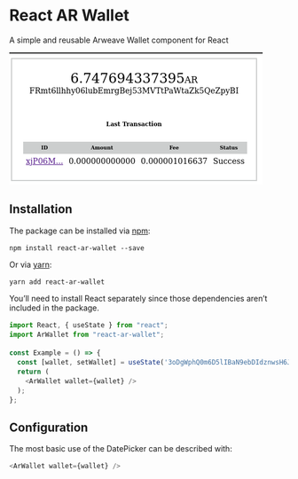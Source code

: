 # React AR Wallet

A simple and reusable Arweave Wallet component for React

![screenshot](docs/screenshot.png)

## Installation

The package can be installed via [npm](https://github.com/npm/cli):

```
npm install react-ar-wallet --save
```

Or via [yarn](https://github.com/yarnpkg/yarn):

```
yarn add react-ar-wallet
```

You’ll need to install React separately since those dependencies aren’t included in the package. 

```js
import React, { useState } from "react";
import ArWallet from "react-ar-wallet";

const Example = () => {
  const [wallet, setWallet] = useState('3oDgWphQ0m6D5lIBaN9ebDIdznwsH6J-0kT04dpBWiQ');
  return (
    <ArWallet wallet={wallet} />
  );
};
```

## Configuration

The most basic use of the DatePicker can be described with:

```js
<ArWallet wallet={wallet} />
```



